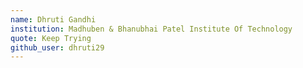```yaml
---
name: Dhruti Gandhi
institution: Madhuben & Bhanubhai Patel Institute Of Technology
quote: Keep Trying
github_user: dhruti29
---
```

